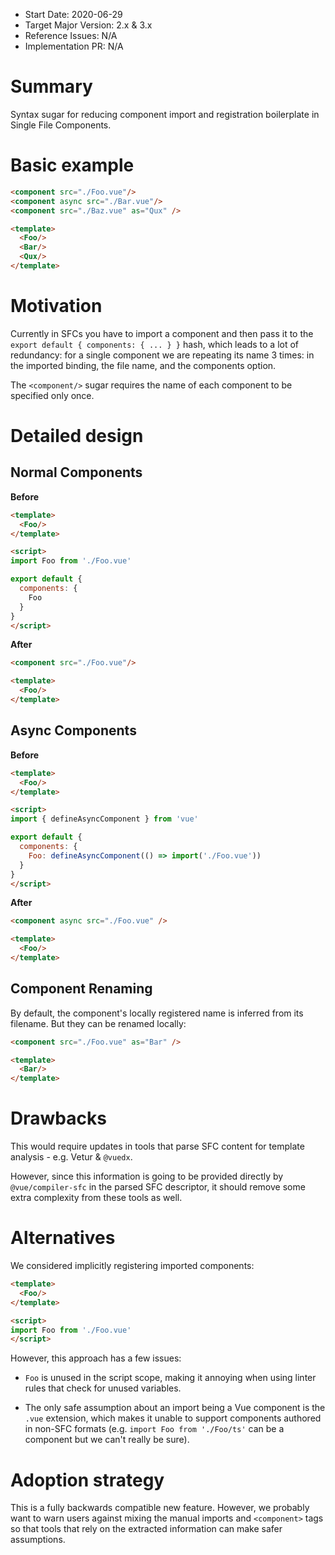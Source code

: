 - Start Date: 2020-06-29
- Target Major Version: 2.x & 3.x
- Reference Issues: N/A
- Implementation PR: N/A

# Summary

Syntax sugar for reducing component import and registration boilerplate in Single File Components.

# Basic example

```html
<component src="./Foo.vue"/>
<component async src="./Bar.vue"/>
<component src="./Baz.vue" as="Qux" />

<template>
  <Foo/>
  <Bar/>
  <Qux/>
</template>
```

# Motivation

Currently in SFCs you have to import a component and then pass it to the `export default { components: { ... } }` hash, which leads to a lot of redundancy: for a single component we are repeating its name 3 times: in the imported binding, the file name, and the components option.

The `<component/>` sugar requires the name of each component to be specified only once.

# Detailed design

## Normal Components

**Before**

```html
<template>
  <Foo/>
</template>

<script>
import Foo from './Foo.vue'

export default {
  components: {
    Foo
  }
}
</script>
```

**After**

```html
<component src="./Foo.vue"/>

<template>
  <Foo/>
</template>
```

## Async Components

**Before**

```html
<template>
  <Foo/>
</template>

<script>
import { defineAsyncComponent } from 'vue'

export default {
  components: {
    Foo: defineAsyncComponent(() => import('./Foo.vue'))
  }
}
</script>
```

**After**

```html
<component async src="./Foo.vue" />

<template>
  <Foo/>
</template>
```

## Component Renaming

By default, the component's locally registered name is inferred from its filename. But they can be renamed locally:

```html
<component src="./Foo.vue" as="Bar" />

<template>
  <Bar/>
</template>
```

# Drawbacks

This would require updates in tools that parse SFC content for template analysis - e.g. Vetur & `@vuedx`.

However, since this information is going to be provided directly by `@vue/compiler-sfc` in the parsed SFC descriptor, it should remove some extra complexity from these tools as well.

# Alternatives

We considered implicitly registering imported components:

```html
<template>
  <Foo/>
</template>

<script>
import Foo from './Foo.vue'
</script>
```

However, this approach has a few issues:

- `Foo` is unused in the script scope, making it annoying when using linter rules that check for unused variables.

- The only safe assumption about an import being a Vue component is the `.vue` extension, which makes it unable to support components authored in non-SFC formats (e.g. `import Foo from './Foo/ts'` can be a component but we can't really be sure).

# Adoption strategy

This is a fully backwards compatible new feature. However, we probably want to warn users against mixing the manual imports and `<component>` tags so that tools that rely on the extracted information can make safer assumptions.
